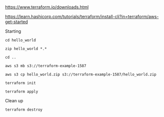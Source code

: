 https://www.terraform.io/downloads.html

https://learn.hashicorp.com/tutorials/terraform/install-cli?in=terraform/aws-get-started

Starting

`cd hello_world`

`zip hello_world *.*`

`cd ..`

`aws s3 mb s3://terraform-example-1587`

`aws s3 cp hello_world.zip s3://terraform-example-1587/hello_world.zip`

`terraform init`

`terraform apply`

Clean up

`terraform destroy`
